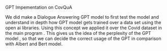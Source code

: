 GPT Impementation on CovQuA 

We did make a Dialogue Answering GPT model to first test the model and  understand in depth how GPT model gets trained over a data set using the open ai libraries. Using this concept we applied it over the Covid dataset in the main program . 
This gives us the idea of the perplexity of the GPT model , so that we can decide the correct usage of the GPT in comparison with Albert and Bert model.
